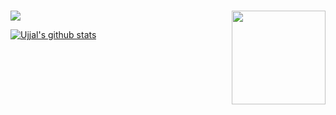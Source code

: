 <!-- ### <img align='right' src="https://media.giphy.com/media/fwbZnTftCXVocKzfxR/giphy.gif" width="280"> -->
<div style="text-align: right">

  ### <img align='right' src="https://media.giphy.com/media/M9gbBd9nbDrOTu1Mqx/giphy.gif" width="150">
  
</div>
  
![](https://komarev.com/ghpvc/?username=ujjalacharya&color=f95378)

[![Ujjal's github stats](https://github-readme-stats.vercel.app/api?username=ujjalacharya&show_icons=true&theme=radical&hide=contribs)](https://instagram.com/acharya.uzzol)
